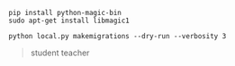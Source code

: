 ```
pip install python-magic-bin
sudo apt-get install libmagic1
```

```
python local.py makemigrations --dry-run --verbosity 3
```

> student teacher